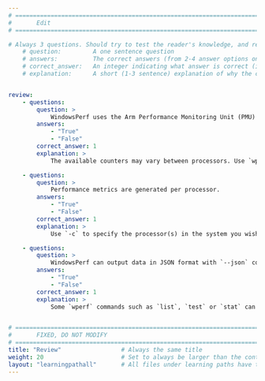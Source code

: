 ```yaml
---
# ================================================================================
#       Edit
# ================================================================================

# Always 3 questions. Should try to test the reader's knowledge, and reinforce the key points you want them to remember.
    # question:         A one sentence question
    # answers:          The correct answers (from 2-4 answer options only). Should be surrounded by quotes.
    # correct_answer:   An integer indicating what answer is correct (index starts from 0)
    # explanation:      A short (1-3 sentence) explanation of why the correct answer is correct. Can add additional context if desired


review:
    - questions:
        question: >
            WindowsPerf uses the Arm Performance Monitoring Unit (PMU) counters to generate performance metric reports.
        answers:
            - "True"
            - "False"
        correct_answer: 1
        explanation: >
            The available counters may vary between processors. Use `wprof -l` to generate a list of available counters.

    - questions:
        question: >
            Performance metrics are generated per processor.
        answers:
            - "True"
            - "False"
        correct_answer: 1
        explanation: >
            Use `-c` to specify the processor(s) in the system you wish to profile.

    - questions:
        question: >
            WindowsPerf can output data in JSON format with `--json` command line option.
        answers:
            - "True"
            - "False"
        correct_answer: 1
        explanation: >
            Some `wperf` commands such as `list`, `test` or `stat` can output data in JSON format.


# ================================================================================
#       FIXED, DO NOT MODIFY
# ================================================================================
title: "Review"                 # Always the same title
weight: 20                      # Set to always be larger than the content in this path
layout: "learningpathall"       # All files under learning paths have this same wrapper
---
```

